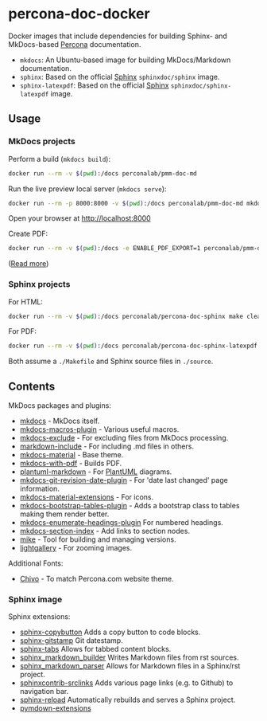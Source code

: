 # percona-doc-docker

Docker images that include dependencies for building Sphinx- and MkDocs-based [Percona](https://www.percona.com/software/documentation/) documentation.

- `mkdocs`: An Ubuntu-based image for building MkDocs/Markdown documentation.
- `sphinx`: Based on the official [Sphinx](https://hub.docker.com/r/sphinxdoc/sphinx) `sphinxdoc/sphinx` image.
- `sphinx-latexpdf`: Based on the official [Sphinx](https://hub.docker.com/r/sphinxdoc/sphinx-latexpdf) `sphinxdoc/sphinx-latexpdf` image.

## Usage

### MkDocs projects

Perform a build (`mkdocs build`):

```sh
docker run --rm -v $(pwd):/docs perconalab/pmm-doc-md
```

Run the live preview local server (`mkdocs serve`):

```sh
docker run --rm -p 8000:8000 -v $(pwd):/docs perconalab/pmm-doc-md mkdocs serve -a 0.0.0.0:8000
```

Open your browser at <http://localhost:8000>

Create PDF:

```sh
docker run --rm -v $(pwd):/docs -e ENABLE_PDF_EXPORT=1 perconalab/pmm-doc-md mkdocs build -t material
```

([Read more](https://github.com/percona/pmm-doc/blob/main/README.md))

### Sphinx projects

For HTML:

```sh
docker run --rm -v $(pwd):/docs perconalab/percona-doc-sphinx make clean html
```

For PDF:

```sh
docker run --rm -v $(pwd):/docs perconalab/percona-doc-sphinx-latexpdf make latexpdf
```

Both assume a `./Makefile` and Sphinx source files in `./source`.

## Contents

MkDocs packages and plugins:

- [mkdocs](https://www.mkdocs.org/) - MkDocs itself.
- [mkdocs-macros-plugin](https://pypi.org/project/mkdocs-macros-plugin/) - Various useful macros.
- [mkdocs-exclude](https://pypi.org/project/mkdocs-exclude/) - For excluding files from MkDocs processing.
- [markdown-include](https://pypi.org/project/markdown-include/) - For including .md files in others.
- [mkdocs-material](https://pypi.org/project/mkdocs-material/) - Base theme.
- [mkdocs-with-pdf](https://pypi.org/project/mkdocs-with-pdf/) - Builds PDF.
- [plantuml-markdown](https://github.com/mikitex70/plantuml-markdown) - For [PlantUML](https://plantuml.com/) diagrams.
- [mkdocs-git-revision-date-plugin](https://github.com/zhaoterryy/mkdocs-git-revision-date-plugin) - For 'date last changed' page information.
- [mkdocs-material-extensions](https://pypi.org/project/mkdocs-material-extensions/) - For icons.
- [mkdocs-bootstrap-tables-plugin](https://github.com/byrnereese/mkdocs-bootstrap-tables-plugin) - Adds a bootstrap class to tables making them render better.
- [mkdocs-enumerate-headings-plugin](https://pypi.org/project/mkdocs-enumerate-headings-plugin/) For numbered headings.
- [mkdocs-section-index](https://github.com/oprypin/mkdocs-section-index) - Add links to section nodes.
- [mike](https://github.com/jimporter/mike) - Tool for building and managing versions.
- [lightgallery](https://github.com/g-provost/lightgallery-markdown) - For zooming images.

Additional Fonts:

- [Chivo](https://fonts.google.com/specimen/Chivo) - To match Percona.com website theme.

### Sphinx image

Sphinx extensions:

- [sphinx-copybutton](https://sphinx-copybutton.readthedocs.io/) Adds a copy button to code blocks.
- [sphinx-gitstamp](https://pypi.org/project/sphinx-gitstamp/) Git datestamp.
- [sphinx-tabs](https://pypi.org/project/sphinx-tabs/) Allows for tabbed content blocks.
- [sphinx_markdown_builder](https://pypi.org/project/sphinx-markdown-builder/) Writes Markdown files from rst sources.
- [sphinx_markdown_parser](https://pypi.org/project/sphinx-markdown-parser/) Allows for Markdown files in a Sphinx/rst project.
- [sphinxcontrib-srclinks](https://pypi.org/project/sphinxcontrib-srclinks/) Adds various page links (e.g. to Github) to navigation bar.
- [sphinx-reload](https://pypi.org/project/sphinx-reload/) Automatically rebuilds and serves a Sphinx project.
- [pymdown-extensions](https://facelessuser.github.io/pymdown-extensions/)
